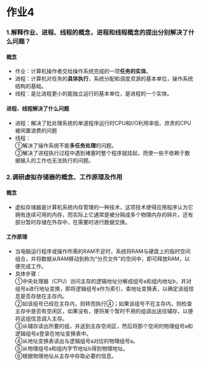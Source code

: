 # 作业4

### 1.解释作业、进程、线程的概念，进程和线程概念的提出分别解决了什么问题？  
#### 概念
* 作业：计算机操作者交给操作系统完成的一项**任务的实体**。   
* 进程：计算机对任务的**具体执行**，系统分配和调度资源的基本单位，操作系统结构的基础。  
* 线程：是比进程更小的能独立运行的基本单位，是进程的一个实体。  
#### 进程、线程解决了什么问题  
* 进程：解决了批处理系统的单道程序运行时CPU和I/O利用率低、昂贵的CPU被闲置浪费的问题    
* 线程：  
①解决了操作系统不能**多任务处理**的问题。   
②解决了进程执行过程中遇到堵塞时整个程序就挂起，而使一些不依赖于数据输入的工作也无法执行的问题。

### 2.调研虚拟存储器的概念、工作原理及作用
#### 概念
* 虚拟存储器是计算机系统内存管理的一种技术，这项技术使得应用程序认为它拥有连续可用的内存，而实际上它通常是被分隔成多个物理内存的碎片，还有部分暂时存储在外存中，在需要时进行数据交换。
#### 工作原理
* 当电脑运行程序或操作所需的RAM不足时，系统将RAM与硬盘上的临时空间组合，并将数据从RAM移动到称为“分页文件”的空间中，即可释放RAM，以便完成工作。  
* 具体步骤：  
①中央处理器（CPU）访问主存的逻辑地址分解成组号a和组内地址b，并对组号a进行地址变换，即将逻辑组号a作为索引，查地址变换表，以确定该组信息是否存放在主存内。  
②如该组号已经在主存内，则转而执行④；如果该组号不在主存内，则检查主存中是否有空闲区，如果没有，便将某个暂时不用的组调出送往辅存，以便将这组信息调入主存。  
③从辅存读出所要的组，并送到主存空闲区，然后将那个空闲的物理组号a和逻辑组号a登录在地址变换表中。  
④从地址变换表读出与逻辑组号a对应的物理组号a。  
⑤从物理组号a和组内字节地址b得到物理地址。  
⑥根据物理地址从主存中存取必要的信息。
